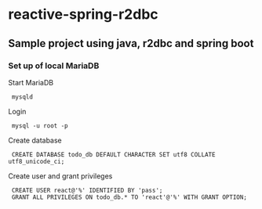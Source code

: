 # reactive-spring-r2dbc

## Sample project using java, r2dbc and spring boot

### Set up of local MariaDB 

Start MariaDB 
````
 mysqld
````

Login
````
 mysql -u root -p
````
Create database
````
 CREATE DATABASE todo_db DEFAULT CHARACTER SET utf8 COLLATE utf8_unicode_ci;
````

Create user and grant privileges
````
 CREATE USER react@'%' IDENTIFIED BY 'pass';
 GRANT ALL PRIVILEGES ON todo_db.* TO 'react'@'%' WITH GRANT OPTION;
